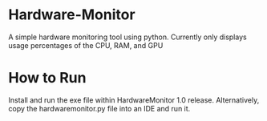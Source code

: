 # Hardware-Monitor
A simple hardware monitoring tool using python.
Currently only displays usage percentages of the CPU, RAM, and GPU

# How to Run
Install and run the exe file within HardwareMonitor 1.0 release.
Alternatively, copy the hardwaremonitor.py file into an IDE and run it. 
